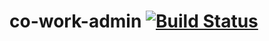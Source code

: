 # co-work-admin [![Build Status](https://travis-ci.org/officialjedsada/co-work-admin.svg?branch=dev)](https://travis-ci.org/officialjedsada/co-work-admin)

